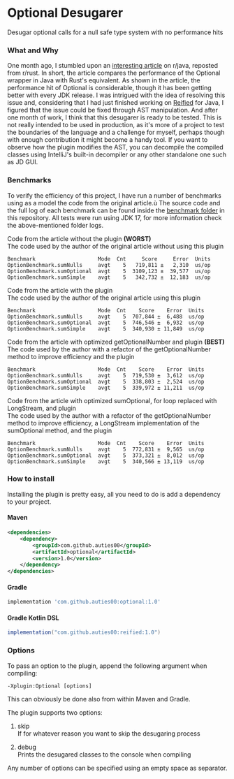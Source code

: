 # Optional Desugarer
Desugar optional calls for a null safe type system with no performance hits

### What and Why
One month ago, I stumbled upon an [interesting article](https://www.reddit.com/r/rust/comments/q99eqe/rust_option_30x_more_efficient_to_return_than/) on r/java, reposted from r/rust.
In short, the article compares the performance of the Optional wrapper in Java with Rust's equivalent. As shown in the article, the performance hit of Optional is considerable, though
it has been getting better with every JDK release. I was intrigued with the idea of resolving this issue and, considering that I had just finished working on [Reified](https://github.com/Auties00/reified) for Java,
I figured that the issue could be fixed through AST manipulation. And after one month of work, I think that this desugarer is ready to be tested. This is not really intended to be used in production,
as it's more of a project to test the boundaries of the language and a challenge for myself, perhaps though with enough contribution it might become a handy tool. 
If you want to observe how the plugin modifies the AST, you can decompile the compiled classes using IntelliJ's built-in decompiler or any other standalone one such as JD GUI.

### Benchmarks
To verify the efficiency of this project, I have run a number of benchmarks using as a model the code from the original article.ù
The source code and the full log of each benchmark can be found inside the [benchmark folder](https://github.com/Auties00/OptionalDesugarer/tree/master/benchmarks) in this repository.
All tests were run using JDK 17, for more information check the above-mentioned folder logs.

Code from the article without the plugin __(WORST)__ \
The code used by the author of the original article without using this plugin
```
Benchmark                    Mode  Cnt     Score     Error  Units
OptionBenchmark.sumNulls     avgt    5   719,811 ±   2,310  us/op
OptionBenchmark.sumOptional  avgt    5  3109,123 ±  39,577  us/op
OptionBenchmark.sumSimple    avgt    5   342,732 ±  12,183  us/op
```

Code from the article with the plugin \
The code used by the author of the original article using this plugin
```
Benchmark                    Mode  Cnt    Score    Error  Units
OptionBenchmark.sumNulls     avgt    5  707,844 ±  6,488  us/op
OptionBenchmark.sumOptional  avgt    5  746,546 ±  6,932  us/op
OptionBenchmark.sumSimple    avgt    5  340,930 ± 11,849  us/op
```

Code from the article with optimized getOptionalNumber and plugin __(BEST)__ \
The code used by the author with a refactor of the getOptionalNumber method to improve efficiency and the plugin
```
Benchmark                    Mode  Cnt    Score    Error  Units
OptionBenchmark.sumNulls     avgt    5  719,530 ±  3,612  us/op
OptionBenchmark.sumOptional  avgt    5  338,803 ±  2,524  us/op
OptionBenchmark.sumSimple    avgt    5  339,972 ± 11,211  us/op
```

Code from the article with optimized sumOptional, for loop replaced with LongStream, and plugin \
The code used by the author with a refactor of the getOptionalNumber method to improve efficiency, a LongStream implementation of the sumOptional method, and the plugin
```
Benchmark                    Mode  Cnt    Score    Error  Units
OptionBenchmark.sumNulls     avgt    5  772,831 ±  9,565  us/op
OptionBenchmark.sumOptional  avgt    5  373,321 ±  8,012  us/op
OptionBenchmark.sumSimple    avgt    5  340,566 ± 13,119  us/op
```

### How to install
Installing the plugin is pretty easy, all you need to do is add a dependency to your project.

#### Maven
```xml
<dependencies>
    <dependency>
        <groupId>com.github.auties00</groupId>
        <artifactId>optional</artifactId>
        <version>1.0</version>
    </dependency>
</dependencies>
```

#### Gradle
```groovy
implementation 'com.github.auties00:optional:1.0'
```

#### Gradle Kotlin DSL
```groovy
implementation("com.github.auties00:reified:1.0")
```

### Options
To pass an option to the plugin, append the following argument when compiling:
```
-Xplugin:Optional [options]
```

This can obviously be done also from within Maven and Gradle.

The plugin supports two options:
1. skip\
   If for whatever reason you want to skip the desugaring process

2. debug\
   Prints the desugared classes to the console when compiling

Any number of options can be specified using an empty space as separator.